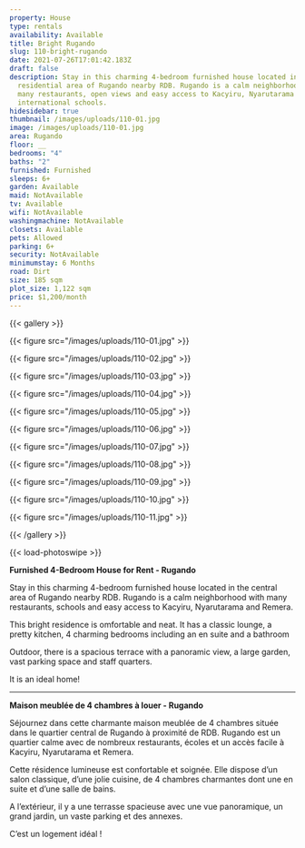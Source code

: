 ```yaml
---
property: House
type: rentals
availability: Available
title: Bright Rugando
slug: 110-bright-rugando
date: 2021-07-26T17:01:42.183Z
draft: false
description: Stay in this charming 4-bedroom furnished house located in the
  residential area of Rugando nearby RDB. Rugando is a calm neighborhood with
  many restaurants, open views and easy access to Kacyiru, Nyarutarama and
  international schools.
hidesidebar: true
thumbnail: /images/uploads/110-01.jpg
image: /images/uploads/110-01.jpg
area: Rugando
floor: __
bedrooms: "4"
baths: "2"
furnished: Furnished
sleeps: 6+
garden: Available
maid: NotAvailable
tv: Available
wifi: NotAvailable
washingmachine: NotAvailable
closets: Available
pets: Allowed
parking: 6+
security: NotAvailable
minimumstay: 6 Months
road: Dirt
size: 185 sqm
plot_size: 1,122 sqm
price: $1,200/month
---
```

{{< gallery >}}

{{< figure src="/images/uploads/110-01.jpg" >}}

{{< figure src="/images/uploads/110-02.jpg" >}}

{{< figure src="/images/uploads/110-03.jpg" >}}

{{< figure src="/images/uploads/110-04.jpg" >}}

{{< figure src="/images/uploads/110-05.jpg" >}}

{{< figure src="/images/uploads/110-06.jpg" >}}

{{< figure src="/images/uploads/110-07.jpg" >}}

{{< figure src="/images/uploads/110-08.jpg" >}}

{{< figure src="/images/uploads/110-09.jpg" >}}

{{< figure src="/images/uploads/110-10.jpg" >}}

{{< figure src="/images/uploads/110-11.jpg" >}}

{{< /gallery >}}

{{< load-photoswipe >}}

**Furnished 4-Bedroom House for Rent - Rugando**

Stay in this charming 4-bedroom furnished house located in the central area of Rugando nearby RDB. Rugando is a calm neighborhood with many restaurants, schools and easy access to Kacyiru, Nyarutarama and Remera.

This bright residence is omfortable and neat. It has a classic lounge, a pretty kitchen, 4 charming bedrooms including an en suite and a bathroom

Outdoor, there is a spacious terrace with a panoramic view, a large garden, vast parking space and staff quarters. 

It is an ideal home! 

- - -

**Maison meublée de 4 chambres à louer - Rugando**

Séjournez dans cette charmante maison meublée de 4 chambres située dans le quartier central de Rugando à proximité de RDB. Rugando est un quartier calme avec de nombreux restaurants, écoles et un accès facile à Kacyiru, Nyarutarama et Remera.

Cette résidence lumineuse est confortable et soignée. Elle dispose d’un salon classique, d’une jolie cuisine, de 4 chambres charmantes dont une en suite et d’une salle de bains.

A l’extérieur, il y a une terrasse spacieuse avec une vue panoramique, un grand jardin, un vaste parking et des annexes.

C’est un logement idéal !